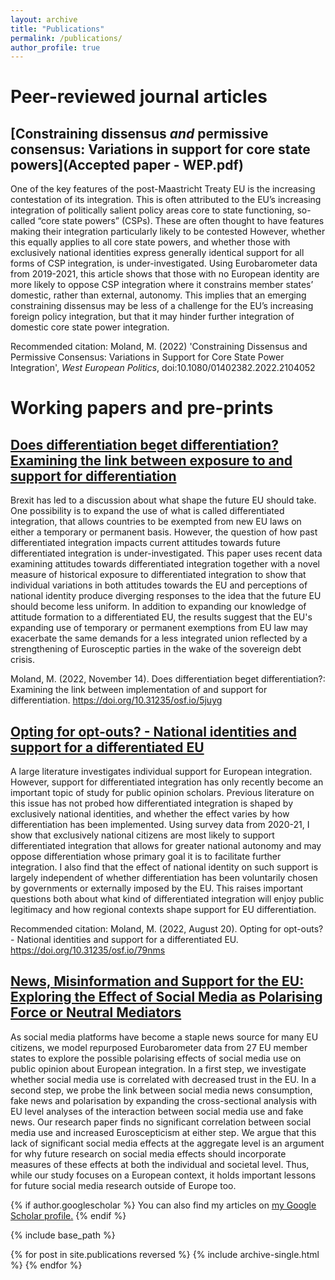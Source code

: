 ```yaml
---
layout: archive
title: "Publications"
permalink: /publications/
author_profile: true
---
```

# Peer-reviewed journal articles

## [Constraining dissensus *and* permissive consensus: Variations in support for core state powers](Accepted paper - WEP.pdf) 
One of the key features of the post-Maastricht Treaty EU is the increasing contestation of its integration. This is often attributed to the EU’s increasing integration of politically salient policy areas core to state functioning, so-called “core state powers” (CSPs). These are often thought to have features making their integration particularly likely to be contested However, whether this equally applies to all core state powers, and whether those with exclusively national identities express generally identical support for all forms of CSP integration, is under-investigated. Using Eurobarometer data from 2019-2021, this article shows that those with no European identity are more likely to oppose CSP integration where it constrains member states’ domestic, rather than external, autonomy. This implies that an emerging constraining dissensus may be less of a challenge for the EU’s increasing foreign policy integration, but that it may hinder further integration of domestic core state power integration.

Recommended citation: Moland, M. (2022) 'Constraining Dissensus and Permissive Consensus: Variations in Support for Core State Power Integration', *West European Politics*, doi:10.1080/01402382.2022.2104052

# Working papers and pre-prints

## [Does differentiation beget differentiation? Examining the link between exposure to and support for differentiation](https://osf.io/preprints/socarxiv/5juyg)

Brexit has led to a discussion about what shape the future EU should take. One possibility is to expand the use of what is called differentiated integration, that allows countries to be exempted from new EU laws on either a temporary or permanent basis. However, the question of how past differentiated integration impacts current attitudes towards future differentiated integration is under-investigated. This paper uses recent data examining attitudes towards differentiated integration together with a novel measure of historical exposure to differentiated integration to show that individual variations in both attitudes towards the EU and perceptions of national identity produce diverging responses to the idea that the future EU should become less uniform. In addition to expanding our knowledge of attitude formation to a differentiated EU, the results suggest that the EU's expanding use of temporary or permanent exemptions from EU law may exacerbate the same demands for a less integrated union reflected by a strengthening of Eurosceptic parties in the wake of the sovereign debt crisis.

Moland, M. (2022, November 14). Does differentiation beget differentiation?: Examining the link between implementation of and support for differentiation. https://doi.org/10.31235/osf.io/5juyg

## [Opting for opt-outs? - National identities and support for a differentiated EU](https://osf.io/preprints/socarxiv/79nms/) 
A large literature investigates individual support for European integration. However, support for differentiated integration has only recently become an important topic of study for public opinion scholars. Previous literature on this issue has not probed how differentiated integration is shaped by exclusively national identities, and whether the effect varies by how differentiation has been implemented. Using survey data from 2020-21, I show that exclusively national citizens are most likely to support differentiated integration that allows for greater national autonomy and may oppose differentiation whose primary goal it is to facilitate further integration. I also find that the effect of national identity on such support is largely independent of whether differentiation has been voluntarily chosen by governments or externally imposed by the EU. This raises important questions both about what kind of differentiated integration will enjoy public legitimacy and how regional contexts shape support for EU differentiation.

Recommended citation: Moland, M. (2022, August 20). Opting for opt-outs? - National identities and support for a differentiated EU. https://doi.org/10.31235/osf.io/79nms

## [News, Misinformation and Support for the EU: Exploring the Effect of Social Media as Polarising Force or Neutral Mediators](https://papers.ssrn.com/sol3/papers.cfm?abstract_id=3889187)
As social media platforms have become a staple news source for many EU citizens, we model repurposed Eurobarometer data from 27 EU member states to explore the possible polarising effects of social media use on public opinion about European integration. In a first step, we investigate whether social media use is correlated with decreased trust in the EU. In a second step, we probe the link between social media news consumption, fake news and polarisation by expanding the cross-sectional analysis with EU level analyses of the interaction between social media use and fake news. Our research paper finds no significant correlation between social media use and increased Euroscepticism at either step. We argue that this lack of significant social media effects at the aggregate level is an argument for why future research on social media effects should incorporate measures of these effects at both the individual and societal level. Thus, while our study focuses on a European context, it holds important lessons for future social media research outside of Europe too.

{% if author.googlescholar %}
  You can also find my articles on <u><a href="{{author.googlescholar}}">my Google Scholar profile</a>.</u>
{% endif %}

{% include base_path %}

{% for post in site.publications reversed %}
  {% include archive-single.html %}
{% endfor %}
